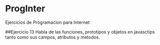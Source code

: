 # ProgInter
Ejercicios de Programacion para Internet


##Ejercicio 13
Habla de las funciones, prototipos y objetos en javasctips
tanto como sus campos, atributos y metodos.
